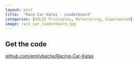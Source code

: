 ```yaml
---
layout: post
title:  "Race Car Katas - Leaderboard"
categories: [SOLID Principles, Refactoring, Experienced]
image: race_car_leaderboard.jpg
---
```


## Get the code

[github.com/emilybache/Racing-Car-Katas](https://github.com/emilybache/Racing-Car-Katas)
